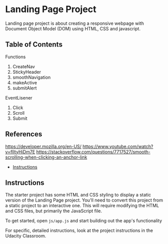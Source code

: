 # Landing Page Project
Landing page project is about creating a responsive webpage with Document Object Model (DOM) using HTML, CSS and javascript.

## Table of Contents
Functions
1. CreateNav
2. StickyHeader
3. smoothNavigation
4. makeActive
5. submitAlert

EventLisener
1. Click
2. Scroll
3. Submit


## References
https://developer.mozilla.org/en-US/
https://www.youtube.com/watch?v=flItyHiDm7E
https://stackoverflow.com/questions/7717527/smooth-scrolling-when-clicking-an-anchor-link


* [Instructions](#instructions)

## Instructions

The starter project has some HTML and CSS styling to display a static version of the Landing Page project. You'll need to convert this project from a static project to an interactive one. This will require modifying the HTML and CSS files, but primarily the JavaScript file.

To get started, open `js/app.js` and start building out the app's functionality

For specific, detailed instructions, look at the project instructions in the Udacity Classroom.
